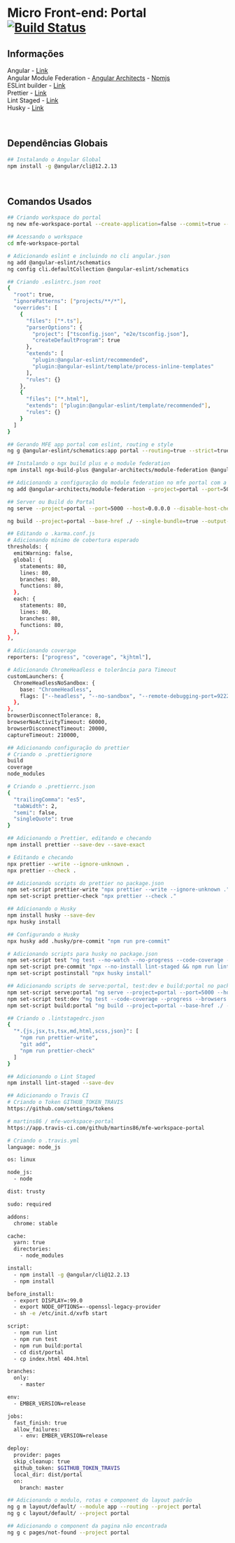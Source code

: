 # Micro Front-end: Portal [![Build Status](https://app.travis-ci.com/martins86/mfe-workspace-portal.svg?token=ifxsnzyowyXksHqjSXVp&branch=master)](https://app.travis-ci.com/martins86/mfe-workspace-portal)

## Informações

Angular - [Link](https://angular.io/) <br />
Angular Module Federation - [Angular Architects](https://www.angulararchitects.io/en/aktuelles/the-microfrontend-revolution-part-2-module-federation-with-angular/) - [Npmjs](https://www.npmjs.com/package/@angular-architects/module-federation-tools/v/12.4.0) <br />
ESLint builder - [Link](https://github.com/angular-eslint/angular-eslint) <br />
Prettier - [Link](https://prettier.io/) <br />
Lint Staged - [Link](https://github.com/okonet/lint-staged#readme) <br />
Husky - [Link](https://typicode.github.io/husky/#/) <br />

<br>

## Dependências Globais

```sh
## Instalando o Angular Global
npm install -g @angular/cli@12.2.13
```

<br>

## Comandos Usados

```sh
## Criando workspace do portal
ng new mfe-workspace-portal --create-application=false --commit=true --prefix=mfe
```

```sh
## Acessando o workspace
cd mfe-workspace-portal

# Adicionando eslint e incluindo no cli angular.json
ng add @angular-eslint/schematics
ng config cli.defaultCollection @angular-eslint/schematics
```

```sh
## Criando .eslintrc.json root
{
  "root": true,
  "ignorePatterns": ["projects/**/*"],
  "overrides": [
    {
      "files": ["*.ts"],
      "parserOptions": {
        "project": ["tsconfig.json", "e2e/tsconfig.json"],
        "createDefaultProgram": true
      },
      "extends": [
        "plugin:@angular-eslint/recommended",
        "plugin:@angular-eslint/template/process-inline-templates"
      ],
      "rules": {}
    },
    {
      "files": ["*.html"],
      "extends": ["plugin:@angular-eslint/template/recommended"],
      "rules": {}
    }
  ]
}
```

```sh
## Gerando MFE app portal com eslint, routing e style
ng g @angular-eslint/schematics:app portal --routing=true --strict=true --style=scss --prefix=mfe
```

```sh
## Instalando o ngx build plus e o module federation
npm install ngx-build-plus @angular-architects/module-federation @angular-architects/module-federation-tools
```

```sh
## Adicionando a configuração do module federation no mfe portal com a porta 5000
ng add @angular-architects/module-federation --project=portal --port=5000
```

```sh
## Server ou Build do Portal
ng serve --project=portal --port=5000 --host=0.0.0.0 --disable-host-check --open

ng build --project=portal --base-href ./ --single-bundle=true --output-hashing=none --vendor-chunk=false --aot
```

```sh
## Editando o .karma.conf.js
# Adicionando mínimo de cobertura esperado
thresholds: {
  emitWarning: false,
  global: {
    statements: 80,
    lines: 80,
    branches: 80,
    functions: 80,
  },
  each: {
    statements: 80,
    lines: 80,
    branches: 80,
    functions: 80,
  },
},

# Adicionando coverage
reporters: ["progress", "coverage", "kjhtml"],

# Adicionando ChromeHeadless e tolerância para Timeout
customLaunchers: {
  ChromeHeadlessNoSandbox: {
    base: "ChromeHeadless",
    flags: ["--headless", "--no-sandbox", "--remote-debugging-port=9222"],
  },
},
browserDisconnectTolerance: 8,
browserNoActivityTimeout: 60000,
browserDisconnectTimeout: 20000,
captureTimeout: 210000,
```

```sh
## Adicionando configuração do prettier
# Criando o .prettierignore
build
coverage
node_modules

# Criando o .prettierrc.json
{
  "trailingComma": "es5",
  "tabWidth": 2,
  "semi": false,
  "singleQuote": true
}
```

```sh
## Adicionando o Prettier, editando e checando
npm install prettier --save-dev --save-exact

# Editando e checando
npx prettier --write --ignore-unknown .
npx prettier --check .
```

```sh
## Adicionando scripts do prettier no package.json
npm set-script prettier-write "npx prettier --write --ignore-unknown ."
npm set-script prettier-check "npx prettier --check ."
```

```sh
## Adicionando o Husky
npm install husky --save-dev
npx husky install
```

```sh
## Configurando o Husky
npx husky add .husky/pre-commit "npm run pre-commit"

# Adicionando scripts para husky no package.json
npm set-script test "ng test --no-watch --no-progress --code-coverage --browsers ChromeHeadlessNoSandbox"
npm set-script pre-commit "npx --no-install lint-staged && npm run lint && npm run test"
npm set-script postinstall "npx husky install"
```

```sh
## Adicionando scripts de serve:portal, test:dev e build:portal no package.json
npm set-script serve:portal "ng serve --project=portal --port=5000 --host=0.0.0.0 --disable-host-check --open"
npm set-script test:dev "ng test --code-coverage --progress --browsers Chrome"
npm set-script build:portal "ng build --project=portal --base-href ./ --single-bundle=true --output-hashing=none --vendor-chunk=false --aot"

```

```sh
## Criando o .lintstagedrc.json
{
  "*.{js,jsx,ts,tsx,md,html,scss,json}": [
    "npm run prettier-write",
    "git add",
    "npm run prettier-check"
  ]
}
```

```sh
## Adicionando o Lint Staged
npm install lint-staged --save-dev
```

```sh
## Adicionando o Travis CI
# Criando o Token GITHUB_TOKEN_TRAVIS
https://github.com/settings/tokens

# martins86 / mfe-workspace-portal
https://app.travis-ci.com/github/martins86/mfe-workspace-portal

# Criando o .travis.yml
language: node_js

os: linux

node_js:
  - node

dist: trusty

sudo: required

addons:
  chrome: stable

cache:
  yarn: true
  directories:
    - node_modules

install:
  - npm install -g @angular/cli@12.2.13
  - npm install

before_install:
  - export DISPLAY=:99.0
  - export NODE_OPTIONS=--openssl-legacy-provider
  - sh -e /etc/init.d/xvfb start

script:
  - npm run lint
  - npm run test
  - npm run build:portal
  - cd dist/portal
  - cp index.html 404.html

branches:
  only:
    - master

env:
  - EMBER_VERSION=release

jobs:
  fast_finish: true
  allow_failures:
    - env: EMBER_VERSION=release

deploy:
  provider: pages
  skip_cleanup: true
  github_token: $GITHUB_TOKEN_TRAVIS
  local_dir: dist/portal
  on:
    branch: master
```

```sh
## Adicionando o modulo, rotas e component do layout padrão
ng g m layout/default/ --module app --routing --project portal
ng g c layout/default/ --project portal
```

```sh
## Adicionando o component da pagina não encontrada
ng g c pages/not-found --project portal
```
